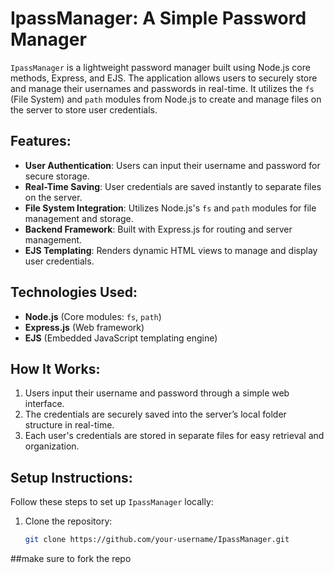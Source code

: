 # IpassManager: A Simple Password Manager

`IpassManager` is a lightweight password manager built using Node.js core methods, Express, and EJS. The application allows users to securely store and manage their usernames and passwords in real-time. It utilizes the `fs` (File System) and `path` modules from Node.js to create and manage files on the server to store user credentials.

## Features:
- **User Authentication**: Users can input their username and password for secure storage.
- **Real-Time Saving**: User credentials are saved instantly to separate files on the server.
- **File System Integration**: Utilizes Node.js's `fs` and `path` modules for file management and storage.
- **Backend Framework**: Built with Express.js for routing and server management.
- **EJS Templating**: Renders dynamic HTML views to manage and display user credentials.

## Technologies Used:
- **Node.js** (Core modules: `fs`, `path`)
- **Express.js** (Web framework)
- **EJS** (Embedded JavaScript templating engine)

## How It Works:
1. Users input their username and password through a simple web interface.
2. The credentials are securely saved into the server’s local folder structure in real-time.
3. Each user's credentials are stored in separate files for easy retrieval and organization.

## Setup Instructions:
Follow these steps to set up `IpassManager` locally:

1. Clone the repository:
   ```bash
   git clone https://github.com/your-username/IpassManager.git

##make sure to fork the repo